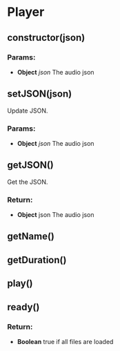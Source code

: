 

<!-- Start src/player.js -->

# Player

## constructor(json)

### Params:

* **Object** *json* The audio json

## setJSON(json)

Update JSON.

### Params:

* **Object** *json* The audio json

## getJSON()

Get the JSON.

### Return:

* **Object** json The audio json

## getName()

## getDuration()

## play()

## ready()

### Return:

* **Boolean** true if all files are loaded

<!-- End src/player.js -->


